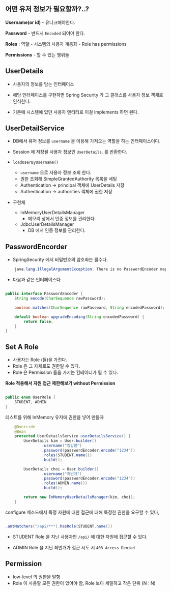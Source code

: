 

## 어떤 유저 정보가 필요할까?..?

**Username(or id)** 
	- 유니크해야한다.

**Password** 
	- 반드시 `Encoded` 되어야 한다.

**Roles** : 역할
	- 시스템의 사용자 계층화 
	- Role has permissions

**Permissions** 
	- 할 수 있는 행위들


## UserDetails

- 사용자의 정보를 담는 인터페이스

- 해당 인터페이스를 구현하면 Spring Security 가 그 클래스를 사용자 정보 객체로 인식한다.

- 기존에 시스템에 있던 사용자 엔티티로 이걸 implements 하면 된다.



## UserDetailService

- DB에서 유저 정보를 `username` 을 이용해 가져오는 역할을 하는 인터페이스이다.
- Session 에 저장될 사용자 정보인 `UserDetails`. 를 반환한다.

- `loadUserByUsername()`
	- `username` 으로 사용자 정보 조회 한다.
	- 권한 조회해 SimpleGrantedAuthority 목록을 세팅
	- Authentication -> principal 객체에 UserDetails 저장
	- Authentication -> authorities 객체에 권한 저장

- 구현체
	- InMemoryUserDetailsManager
		- 메모리 상에서 인증 정보를 관리한다.
	- JdbcUserDetailsManager
		- DB 에서 인증 정보를 관리한다.



## PasswordEncorder

- SpringSecurity 에서 비밀번호의 암호화는 필수다.

```java
    java.lang.IllegalArgumentException: There is no PasswordEncoder mapped for the id "null"
```

- 다음과 같은 인터페이스다

```java

public interface PasswordEncoder {
    String encode(CharSequence rawPassword);

    boolean matches(CharSequence rawPassword, String encodedPassword);

    default boolean upgradeEncoding(String encodedPassword) {
        return false;
    }
}

```


## Set A Role

- 사용자는 Role (들)을 가진다.
- Role 은 그 자체로도 권한일 수 있다.
- Role 은 Permission 들을 가지는 컨테이너가 될 수 있다.

**Role 적용해서 자원 접근 제한해보기 without Permission**

```java

public enum UserRole {
	STUDENT, ADMIN
}

```

테스트를 위해 InMemory 유저에 권한을 넣어 만들자

```java
    @Override
    @Bean
    protected UserDetailsService userDetailsService() {
        UserDetails kim = User.builder()
                .username("킴갑환")
                .password(passwordEncoder.encode("1234"))
                .roles(STUDENT.name())
                .build();

        UserDetails choi = User.builder()
                .username("최번개")
                .password(passwordEncoder.encode("1234"))
                .roles(ADMIN.name())
                .build();

        return new InMemoryUserDetailsManager(kim, choi);
    }

```


configure 메소드에서 특정 자원에 대한 접근에 대해 특정한 권한을 요구할 수 있다,

```java

.antMatchers("/api/**").hasRole(STUDENT.name())

```

- STUDENT Role 을 지닌 사용자만 `/api/` 에 대한 자원에 접근할 수 있다.

- ADMIN Role 을 지닌 최번개가 접근 시도 시 `403 Access Denied` 



## Permission

- low-level 의 권한을 말함
- Role 이 사용할 모든 권한이 있어야 함, Role 보다 세밀하고 작은 단위 (N : N)

